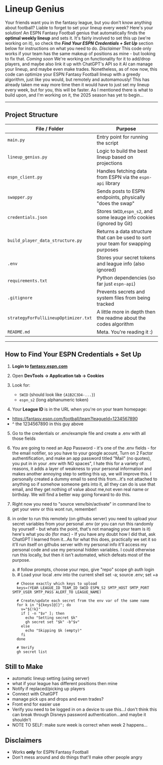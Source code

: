 # Lineup Genius

Your friends want you in the fantasy league, but you don't know anything about football? Liable to forget to set your lineup every week? Here's your solution! An ESPN Fantasy Football genius that automatically finds the **optimal weekly lineup** and sets it. It's fairly involved to set this up (we're working on it), so check the ***Find Your ESPN Credentials + Set Up*** section below for instructions on what you need to do. *Disclaimer* This code only works if your team has the same makeup of positions as mine - but looking to fix that. *Coming soon* We're working on functionality for it to add/drop players, and maybe also link it up with ChatGPT's API so it AI can manage your lineup, and  maybe even make trades. Nonetheless, as of now now, this code can optimize your ESPN Fantasy Football lineup with a greedy algorithm, just like you would, but remotely and automamously! This has already taken me way more time then it would have to just set my lineup every week, but for you, this will be faster. As I mentioned there is what to build upon, and I'm working on it, the 2025 season has yet to begin...

---

## Project Structure

| File / Folder         | Purpose |
|-----------------------|---------|
| `main.py`             | Entry point for running the script |
| `lineup_genius.py`    | Logic to build the best lineup based on projections |
| `espn_client.py`      | Handles fetching data from ESPN via the `espn-api` library |
| `swapper.py`          | Sends posts to ESPN endpoints, physically "does the swap" |
| `credentials.json`    | Stores `SWID`,`espn_s2`, and some leauge info cookies (ignored by Git) |
| `build_player_data_structure.py`| Returns a data structure that can be used to sort your team for swapping purposes |
| `.env`                | Stores your secret tokens and league info (also ignored) |
| `requirements.txt`    | Python dependencies (so far just `espn-api`) |
| `.gitignore`          | Prevents secrets and system files from being tracked |
| `strategyForFullLineupOptimizer.txt`| A little more in depth then the readme about the codes algorithm
| `README.md`           | Meta. You're reading it :) |

---

## How to Find Your ESPN Credentials + Set Up

1. **Login to [fantasy.espn.com](https://fantasy.espn.com)**
2. Open **DevTools → Application tab → Cookies**
3. Look for:
   - `SWID` (should look like `{A1B2C3D4-...}`)
   - `espn_s2` (long alphanumeric token)

4. Your **League ID** is in the URL when you're on your team homepage:
 - https://fantasy.espn.com/football/team?leagueId=1234567890
 - ^ the 1234567890 in this guy above

5. Go to the credentials or .env/example file and create a .env with all those fields

6. You are going to need an App Password - it's one of the .env fields - for the email notifier, so you have to your google acount, Turn on 2 Factor authentification, and make an app password titled "Mail" (no quotes), you put in in your .env with NO spaces",  I hate this for a variety of reasons, it adds a layer of weakness to your personal information and makes another annoying step
to setting this up, we will improve this. I personally created a dummy email to send this from...it's not attached to anything so if somehow someone gets into it, all they can do is use that email, and they get nothing of value about me,not even real name or birthday. We will find a better way going forward to do this.

5. Right now you need to "source venv/bin/activate" in command line to get your venv or this wont run, remember!

6. in order to run this remotely (on githubs server) you need to upload your secret variables from your personal .env (or you can run this randomly by yourself - but whats the point, that's not managing your team is it) here's what you do (for mac) - If you have any doubt how I did that, ask ChatGPT I learned from it...As for what this does, practically we set it so it'll run itself on githubs server with my personal info it'll access my personal code and use my personal hidden variables. I could otherwise run this locally, but then it isn't automated, which defeats most of the purpose.

     a. 
         # follow prompts, choose your repo, give "repo" scope
         gh auth login  
     b.
         # Load your local .env into the current shell
         set -a; source .env; set +a

         # Choose exactly which keys to upload
         keys=(YEAR LEAGUE_ID TEAM_ID SWID ESPN_S2 SMTP_HOST SMTP_PORT SMTP_USER SMTP_PASS ALERT_TO LEAGUE_NAME)

         # Create/update each secret from the env var of the same name
         for k in "${keys[@]}"; do
           v="${!k}"
           if [ -n "$v" ]; then
             echo "Setting secret $k"
             gh secret set "$k" -b"$v"
           else
             echo "Skipping $k (empty)"
           fi
         done

         # Verify
         gh secret list
    


## Still to Make
- automatic lineup setting (using server)
- what if your league has different positions then mine
- Notify if replaced/picking up players
- Connect with ChatGPT
- manage pick ups and drops and even trades?
- Front end for easier use
- Verify you need to be logged in on a device to use this...I don't think this can break through Disneys password authentication...and maybe it shouldn't
- NOTE TO SELF: make sure week is correct when week 2 happens...

## Disclaimers

- Works **only** for ESPN Fantasy Football 
- Don't mess around and do things that'll make other people angry
